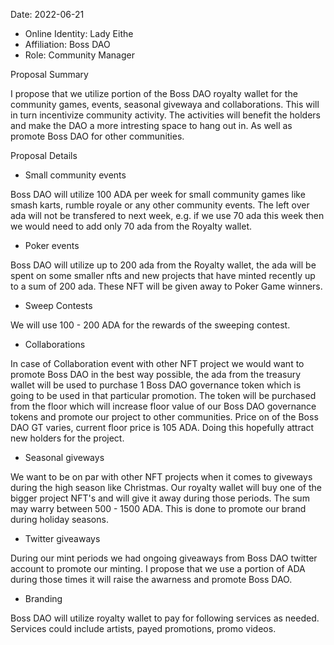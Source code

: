 Date: 2022-06-21

* Online Identity: Lady Eithe
* Affiliation: Boss DAO
* Role: Community Manager



Proposal Summary 

I propose that we utilize portion of the Boss DAO royalty wallet for the community games, events, seasonal givewaya and collaborations. This will in turn incentivize community activity.
The activities will benefit the holders and make the DAO a more intresting space to hang out in. As well as promote Boss DAO for other communities.


Proposal Details

* Small community events

Boss DAO will utilize 100 ADA per week for small community games like smash karts, rumble royale or any other community events. The left over ada will not be transfered
to next week, e.g. if we use 70 ada this week then we would need to add only 70 ada from the Royalty wallet.

* Poker events 

Boss DAO will utilize up to 200 ada from the Royalty wallet, the ada will be spent on some smaller nfts and new projects that have minted recently
up to a sum of 200 ada. These NFT will be given away to Poker Game winners.

* Sweep Contests

We will use 100 - 200 ADA for the rewards of the sweeping contest. 

* Collaborations

In case of Collaboration event with other NFT project we would want to promote Boss DAO in the best way possible, the ada from the treasury wallet will be used
to purchase 1 Boss DAO governance token which is going to be used in that particular promotion. The token will be purchased from the floor which will increase floor value
of our Boss DAO governance tokens and promote our project to other communities. Price on of the Boss DAO GT varies, current floor price is 105 ADA. Doing this hopefully attract new holders for the project. 

* Seasonal giveways

We want to be on par with other NFT projects when it comes to giveways during the high season like Christmas. Our royalty wallet will buy one of the bigger project NFT's 
and will give it away during those periods. The sum may warry between 500 - 1500 ADA. This is done to promote our brand during holiday seasons.

* Twitter giveaways

During our mint periods we had ongoing giveaways from Boss DAO twitter account to promote our minting. I propose that we use a portion of ADA during those times it will 
raise the awarness and promote Boss DAO.

* Branding

Boss DAO will utilize royalty wallet to pay for following services as needed. Services could include artists, payed promotions, promo videos.
